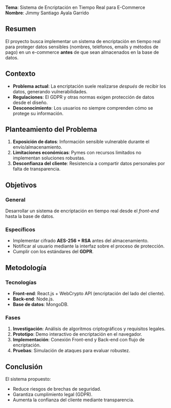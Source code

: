 **Tema**: Sistema de Encriptación en Tiempo Real para E-Commerce  
**Nombre**: Jimmy Santiago Ayala Garrido  

## Resumen  
El proyecto busca implementar un sistema de encriptación en tiempo real para proteger datos sensibles (nombres, teléfonos, emails y métodos de pago) en un e-commerce **antes** de que sean almacenados en la base de datos.  

## Contexto  
- **Problema actual**: La encriptación suele realizarse *después* de recibir los datos, generando vulnerabilidades.  
- **Regulaciones**: El GDPR y otras normas exigen protección de datos desde el diseño.  
- **Desconocimiento**: Los usuarios no siempre comprenden cómo se protege su información.  

## Planteamiento del Problema  
1. **Exposición de datos**: Información sensible vulnerable durante el envío/almacenamiento.  
2. **Limitaciones económicas**: Pymes con recursos limitados no implementan soluciones robustas.  
3. **Desconfianza del cliente**: Resistencia a compartir datos personales por falta de transparencia.  

## Objetivos  
### General  
Desarrollar un sistema de encriptación en tiempo real desde el *front-end* hasta la base de datos.  

### Específicos  
- Implementar cifrado **AES-256 + RSA** antes del almacenamiento.  
- Notificar al usuario mediante la interfaz sobre el proceso de protección.  
- Cumplir con los estándares del **GDPR**.  

## Metodología  
### Tecnologías  
- **Front-end**: React.js + WebCrypto API (encriptación del lado del cliente).  
- **Back-end**: Node.js.  
- **Base de datos**: MongoDB.  

### Fases  
1. **Investigación**: Análisis de algoritmos criptográficos y requisitos legales.  
2. **Prototipo**: Demo interactivo de encriptación en el navegador.  
3. **Implementación**: Conexión Front-end y Back-end con flujo de encriptación.  
4. **Pruebas**: Simulación de ataques para evaluar robustez.  

## Conclusión  
El sistema propuesto:  
- Reduce riesgos de brechas de seguridad.  
- Garantiza cumplimiento legal (GDPR).  
- Aumenta la confianza del cliente mediante transparencia.  
